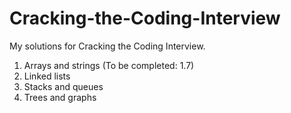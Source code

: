 # Cracking-the-Coding-Interview
My solutions for Cracking the Coding Interview.

1. Arrays and strings (To be completed: 1.7)
2. Linked lists
3. Stacks and queues
4. Trees and graphs
